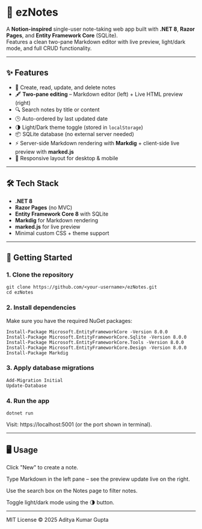# 📝 ezNotes

A **Notion-inspired** single-user note-taking web app built with **.NET 8**, **Razor Pages**, and **Entity Framework Core** (SQLite).  
Features a clean two-pane Markdown editor with live preview, light/dark mode, and full CRUD functionality.

---

## ✨ Features

- 📄 Create, read, update, and delete notes
- 🖋 **Two-pane editing** – Markdown editor (left) + Live HTML preview (right)
- 🔍 Search notes by title or content
- 🕒 Auto-ordered by last updated date
- 🌗 Light/Dark theme toggle (stored in `localStorage`)
- 📦 SQLite database (no external server needed)
- ⚡ Server-side Markdown rendering with **Markdig** + client-side live preview with **marked.js**
- 📱 Responsive layout for desktop & mobile

---

## 🛠 Tech Stack

- **.NET 8**
- **Razor Pages** (no MVC)
- **Entity Framework Core 8** with SQLite
- **Markdig** for Markdown rendering
- **marked.js** for live preview
- Minimal custom CSS + theme support

---


## 🚀 Getting Started

### 1. Clone the repository
```
git clone https://github.com/<your-username>/ezNotes.git
cd ezNotes
```

### 2. Install dependencies
Make sure you have the required NuGet packages:
```
Install-Package Microsoft.EntityFrameworkCore -Version 8.0.0
Install-Package Microsoft.EntityFrameworkCore.Sqlite -Version 8.0.0
Install-Package Microsoft.EntityFrameworkCore.Tools -Version 8.0.0
Install-Package Microsoft.EntityFrameworkCore.Design -Version 8.0.0
Install-Package Markdig
```
### 3. Apply database migrations
```
Add-Migration Initial
Update-Database
```
### 4. Run the app
```
dotnet run
```

Visit: https://localhost:5001 (or the port shown in terminal).

---

## 🖥 Usage
Click "New" to create a note.

Type Markdown in the left pane – see the preview update live on the right.

Use the search box on the Notes page to filter notes.

Toggle light/dark mode using the 🌗 button.

--- 
MIT License © 2025 Aditya Kumar Gupta

